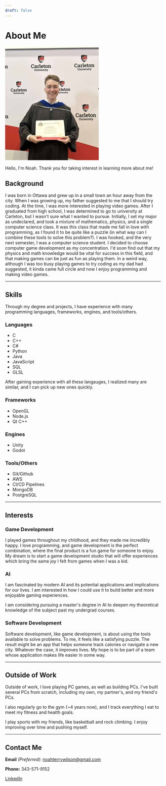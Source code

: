 ```yaml
---
draft: false
---
```


# About Me

![A pic of me](aboutMePic.jpg)

Hello, I'm Noah. Thank you for taking interest in learning more about me!

## Background
I was born in Ottawa and grew up in a small town an hour away from the city. When I was growing up, my father suggested to me that I should try coding. At the time, I was more interested in playing video games. After I graduated from high school, I was determined to go to university at Carleton, but I wasn't sure what I wanted to pursue. Initially, I set my major as undeclared, and took a mixture of mathematics, physics, and a single computer science class. It was this class that made me fall in love with programming, as I found it to be quite like a puzzle (in what way can I combine these tools to solve this problem?). I was hooked, and the very next semester, I was a computer science student. I decided to choose computer game development as my concentration. I'd soon find out that my physics and math knowledge would be vital for success in this field, and that making games can be just as fun as playing them. In a weird way, although I was too busy playing games to try coding as my dad had suggested, it kinda came full circle and now I enjoy programming and making video games. 

---

## Skills
Through my degree and projects, I have experience with many programming languages, frameworks, engines, and tools/others.

### Languages
- C
- C++
- C#
- Python
- Java
- JavaScript
- SQL
- GLSL

After gaining experience with all these langauges, I realized many are similar, and I can pick up new ones quickly.

### Frameworks
- OpenGL
- Node.js
- Qt C++

### Engines
- Unity
- Godot

### Tools/Others
- Git/Github
- AWS
- CI/CD Pipelines 
- MongoDB
- PostgreSQL

---

## Interests
### Game Development
I played games throughout my childhood, and they made me incredibly happy. I love programming, and game development is the perfect combination, where the final product is a fun game for someone to enjoy. My dream is to start a game development studio that will offer experiences which bring the same joy I felt from games when I was a kid. 

### AI
I am fascinated by modern AI and its potential applications and implications for our lives. I am interested in how I could use it to build better and more enjoyable gaming experiences.  

I am considering pursuing a master's degree in AI to deepen my theoretical knowledge of the subject past my undergrad courses. 

### Software Development 
Software development, like game development, is about using the tools available to solve problems. To me, it feels like a satisfying puzzle. The result might be an app that helps someone track calories or navigate a new city. Whatever the case, it improves lives. My hope is to be part of a team whose application makes life easier in some way. 

---

## Outside of Work
Outside of work, I love playing PC games, as well as building PCs. I've built several PCs from scratch, including my own, my partner's, and my friend's PCs. 

I also regularly go to the gym (~4 years now), and I track everything I eat to meet my fitness and health goals. 

I play sports with my friends, like basketball and rock climbing. I enjoy improving over time and pushing myself.  

---

## Contact Me
**Email** *(Preferred)*: noahterrywilson@gmail.com

**Phone:** 343-571-9152

[LinkedIn](https://www.linkedin.com/in/noah-rt-wilson)
